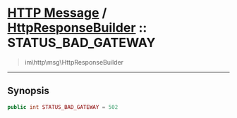 # [HTTP Message](http.md) / [HttpResponseBuilder](http-HttpResponseBuilder.md) :: STATUS_BAD_GATEWAY
 > im\http\msg\HttpResponseBuilder
____

## Synopsis
```php
public int STATUS_BAD_GATEWAY = 502
```
